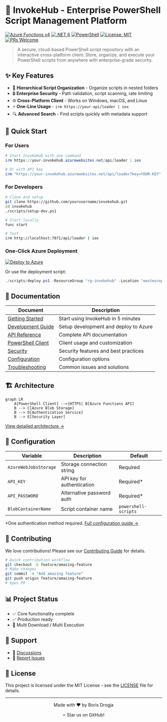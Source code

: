 # 🚀 InvokeHub - Enterprise PowerShell Script Management Platform

[![Azure Functions v4](https://img.shields.io/badge/Azure%20Functions-v4-blue.svg)](https://azure.microsoft.com/services/functions/)
[![.NET 6](https://img.shields.io/badge/.NET-6.0-purple.svg)](https://dotnet.microsoft.com/)
[![PowerShell](https://img.shields.io/badge/PowerShell-5.1%2B-blue.svg)](https://microsoft.com/powershell)
[![License: MIT](https://img.shields.io/badge/License-MIT-yellow.svg)](https://opensource.org/licenses/MIT)
[![PRs Welcome](https://img.shields.io/badge/PRs-welcome-brightgreen.svg)](http://makeapullrequest.com)

> A secure, cloud-based PowerShell script repository with an interactive cross-platform client. Store, organize, and execute your PowerShell scripts from anywhere with enterprise-grade security.

## ✨ Key Features

- 📁 **Hierarchical Script Organization** - Organize scripts in nested folders
- 🔒 **Enterprise Security** - Path validation, script scanning, rate limiting
- 🌐 **Cross-Platform Client** - Works on Windows, macOS, and Linux
- ⚡ **One-Line Usage** - `irm https://your-api/loader | iex`
- 🔍 **Advanced Search** - Find scripts quickly with metadata support

## 🚀 Quick Start

### For Users

```powershell
# Start InvokeHub with one command
irm https://your-invokehub.azurewebsites.net/api/loader | iex

# Or with API key
irm "https://your-invokehub.azurewebsites.net/api/loader?key=YOUR-KEY" | iex
```

### For Developers

```bash
# Clone and setup
git clone https://github.com/yourusername/invokehub.git
cd invokehub
./scripts/setup-dev.ps1

# Start locally
func start

# Test
irm http://localhost:7071/api/loader | iex
```

### One-Click Azure Deployment

[![Deploy to Azure](https://aka.ms/deploytoazurebutton)](https://portal.azure.com/#create/Microsoft.Template/uri/https%3A%2F%2Fraw.githubusercontent.com%2Fyourusername%2Finvokehub%2Fmain%2Fazuredeploy.json)

Or use the deployment script:
```powershell
./scripts/deploy.ps1 -ResourceGroup "rg-invokehub" -Location "westeurope"
```

## 📖 Documentation

| Document | Description |
|----------|-------------|
| [Getting Started](docs/getting-started.md) | Start using InvokeHub in 5 minutes |
| [Development Guide](docs/development.md) | Setup development and deploy to Azure |
| [API Reference](docs/api-reference.md) | Complete API documentation |
| [PowerShell Client](docs/client-guide.md) | Client usage and customization |
| [Security](docs/security.md) | Security features and best practices |
| [Configuration](docs/configuration.md) | Configuration options |
| [Troubleshooting](docs/troubleshooting.md) | Common issues and solutions |

## 🏗️ Architecture

```mermaid
graph LR
    A[PowerShell Client] -->|HTTPS| B[Azure Functions API]
    B --> C[Azure Blob Storage]
    B --> D[Authentication Service]
    B --> E[Security Layer]
```

[View detailed architecture →](docs/development/architecture.md)

## 🔧 Configuration

| Variable | Description | Default |
|----------|-------------|---------|
| `AzureWebJobsStorage` | Storage connection string | Required |
| `API_KEY` | API key for authentication | Required* |
| `API_PASSWORD` | Alternative password auth | Required* |
| `BlobContainerName` | Script container name | `powershell-scripts` |

*One authentication method required. [Full configuration guide →](docs/deployment/configuration.md)

## 🤝 Contributing

We love contributions! Please see our [Contributing Guide](CONTRIBUTING.md) for details.

```bash
# Quick contribution workflow
git checkout -b feature/amazing-feature
# Make changes
git commit -m "Add amazing feature"
git push origin feature/amazing-feature
# Open PR
```

## 📊 Project Status

- ✅ Core functionality complete
- ✅ Production ready
- 🚧 Multi Download / Multi Execution

## 🙏 Support

- 💬 [Discussions](https://github.com/bdrogja/InvokeHub/discussions)
- 🐛 [Report Issues](https://github.com/bdrogja/InvokeHub/issues)

## 📄 License

This project is licensed under the MIT License - see the [LICENSE](LICENSE) file for details.

---

<div align="center">
Made with ❤️ by Boris Drogja

⭐ Star us on GitHub!
</div>